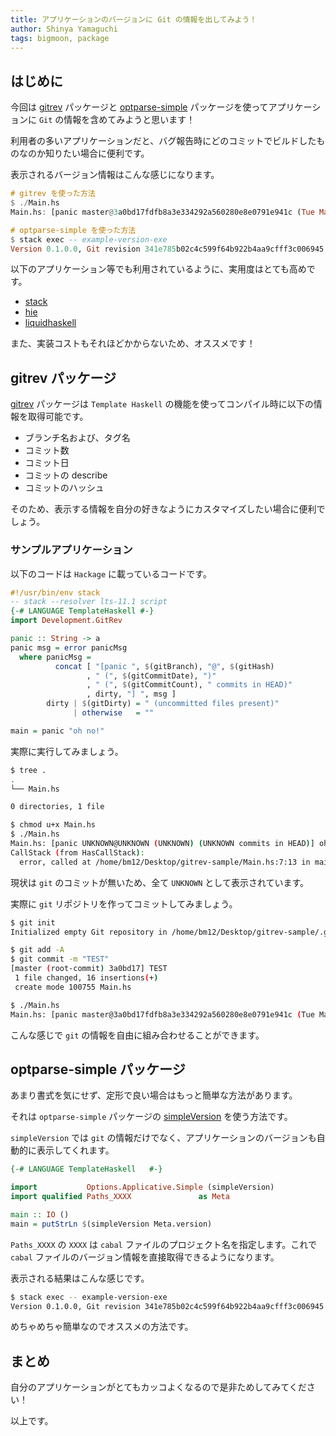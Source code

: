 ```yaml
---
title: アプリケーションのバージョンに Git の情報を出してみよう！
author: Shinya Yamaguchi
tags: bigmoon, package
---
```


## はじめに

今回は [gitrev](https://www.stackage.org/package/gitrev) パッケージと [optparse-simple](https://www.stackage.org/package/optparse-simple) パッケージを使ってアプリケーションに `Git` の情報を含めてみようと思います！

利用者の多いアプリケーションだと、バグ報告時にどのコミットでビルドしたものなのか知りたい場合に便利です。

表示されるバージョン情報はこんな感じになります。

```hs
# gitrev を使った方法
$ ./Main.hs
Main.hs: [panic master@3a0bd17fdfb8a3e334292a560280e8e0791e941c (Tue Mar 20 02:00:17 2018 +0900) (1 commits in HEAD)]

# optparse-simple を使った方法
$ stack exec -- example-version-exe
Version 0.1.0.0, Git revision 341e785b02c4c599f64b922b4aa9cfff3c006945
```

以下のアプリケーション等でも利用されているように、実用度はとても高めです。

- [stack](https://github.com/commercialhaskell/stack)
- [hie](https://github.com/haskell/haskell-ide-engine)
- [liquidhaskell](https://github.com/ucsd-progsys/liquidhaskell)

また、実装コストもそれほどかからないため、オススメです！

<!--more-->

## gitrev パッケージ

[gitrev](https://www.stackage.org/haddock/lts-11.1/gitrev-1.3.1/Development-GitRev.html) パッケージは `Template Haskell` の機能を使ってコンパイル時に以下の情報を取得可能です。

- ブランチ名および、タグ名
- コミット数
- コミット日
- コミットの describe
- コミットのハッシュ

そのため、表示する情報を自分の好きなようにカスタマイズしたい場合に便利でしょう。

### サンプルアプリケーション

以下のコードは `Hackage` に載っているコードです。

```hs
#!/usr/bin/env stack
-- stack --resolver lts-11.1 script
{-# LANGUAGE TemplateHaskell #-}
import Development.GitRev

panic :: String -> a
panic msg = error panicMsg
  where panicMsg =
          concat [ "[panic ", $(gitBranch), "@", $(gitHash)
                 , " (", $(gitCommitDate), ")"
                 , " (", $(gitCommitCount), " commits in HEAD)"
                 , dirty, "] ", msg ]
        dirty | $(gitDirty) = " (uncommitted files present)"
              | otherwise   = ""

main = panic "oh no!"
```

実際に実行してみましょう。

```sh
$ tree .
.
└── Main.hs

0 directories, 1 file

$ chmod u+x Main.hs
$ ./Main.hs
Main.hs: [panic UNKNOWN@UNKNOWN (UNKNOWN) (UNKNOWN commits in HEAD)] oh no!
CallStack (from HasCallStack):
  error, called at /home/bm12/Desktop/gitrev-sample/Main.hs:7:13 in main:Main
```

現状は `git` のコミットが無いため、全て `UNKNOWN` として表示されています。

実際に `git` リポジトリを作ってコミットしてみましょう。

```sh
$ git init
Initialized empty Git repository in /home/bm12/Desktop/gitrev-sample/.git/

$ git add -A
$ git commit -m "TEST"
[master (root-commit) 3a0bd17] TEST
 1 file changed, 16 insertions(+)
 create mode 100755 Main.hs

$ ./Main.hs
Main.hs: [panic master@3a0bd17fdfb8a3e334292a560280e8e0791e941c (Tue Mar 20 02:00:17 2018 +0900) (1 commits in HEAD)] oh no!
```

こんな感じで `git` の情報を自由に組み合わせることができます。

## optparse-simple パッケージ

あまり書式を気にせず、定形で良い場合はもっと簡単な方法があります。

それは `optparse-simple` パッケージの [simpleVersion](https://www.stackage.org/haddock/lts-11.1/optparse-simple-0.1.0/Options-Applicative-Simple.html#v:simpleVersion) を使う方法です。

`simpleVersion` では `git` の情報だけでなく、アプリケーションのバージョンも自動的に表示してくれます。

```hs
{-# LANGUAGE TemplateHaskell   #-}

import           Options.Applicative.Simple (simpleVersion)
import qualified Paths_XXXX               as Meta

main :: IO ()
main = putStrLn $(simpleVersion Meta.version)
```

`Paths_XXXX` の `XXXX` は `cabal` ファイルのプロジェクト名を指定します。これで `cabal` ファイルのバージョン情報を直接取得できるようになります。


表示される結果はこんな感じです。

```sh
$ stack exec -- example-version-exe
Version 0.1.0.0, Git revision 341e785b02c4c599f64b922b4aa9cfff3c006945
```

めちゃめちゃ簡単なのでオススメの方法です。

## まとめ

自分のアプリケーションがとてもカッコよくなるので是非ためしてみてください！

以上です。
